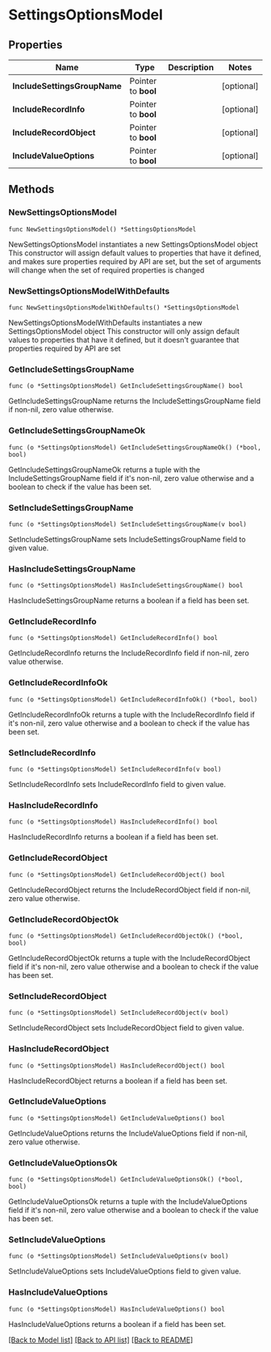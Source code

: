 # SettingsOptionsModel

## Properties

Name | Type | Description | Notes
------------ | ------------- | ------------- | -------------
**IncludeSettingsGroupName** | Pointer to **bool** |  | [optional] 
**IncludeRecordInfo** | Pointer to **bool** |  | [optional] 
**IncludeRecordObject** | Pointer to **bool** |  | [optional] 
**IncludeValueOptions** | Pointer to **bool** |  | [optional] 

## Methods

### NewSettingsOptionsModel

`func NewSettingsOptionsModel() *SettingsOptionsModel`

NewSettingsOptionsModel instantiates a new SettingsOptionsModel object
This constructor will assign default values to properties that have it defined,
and makes sure properties required by API are set, but the set of arguments
will change when the set of required properties is changed

### NewSettingsOptionsModelWithDefaults

`func NewSettingsOptionsModelWithDefaults() *SettingsOptionsModel`

NewSettingsOptionsModelWithDefaults instantiates a new SettingsOptionsModel object
This constructor will only assign default values to properties that have it defined,
but it doesn't guarantee that properties required by API are set

### GetIncludeSettingsGroupName

`func (o *SettingsOptionsModel) GetIncludeSettingsGroupName() bool`

GetIncludeSettingsGroupName returns the IncludeSettingsGroupName field if non-nil, zero value otherwise.

### GetIncludeSettingsGroupNameOk

`func (o *SettingsOptionsModel) GetIncludeSettingsGroupNameOk() (*bool, bool)`

GetIncludeSettingsGroupNameOk returns a tuple with the IncludeSettingsGroupName field if it's non-nil, zero value otherwise
and a boolean to check if the value has been set.

### SetIncludeSettingsGroupName

`func (o *SettingsOptionsModel) SetIncludeSettingsGroupName(v bool)`

SetIncludeSettingsGroupName sets IncludeSettingsGroupName field to given value.

### HasIncludeSettingsGroupName

`func (o *SettingsOptionsModel) HasIncludeSettingsGroupName() bool`

HasIncludeSettingsGroupName returns a boolean if a field has been set.

### GetIncludeRecordInfo

`func (o *SettingsOptionsModel) GetIncludeRecordInfo() bool`

GetIncludeRecordInfo returns the IncludeRecordInfo field if non-nil, zero value otherwise.

### GetIncludeRecordInfoOk

`func (o *SettingsOptionsModel) GetIncludeRecordInfoOk() (*bool, bool)`

GetIncludeRecordInfoOk returns a tuple with the IncludeRecordInfo field if it's non-nil, zero value otherwise
and a boolean to check if the value has been set.

### SetIncludeRecordInfo

`func (o *SettingsOptionsModel) SetIncludeRecordInfo(v bool)`

SetIncludeRecordInfo sets IncludeRecordInfo field to given value.

### HasIncludeRecordInfo

`func (o *SettingsOptionsModel) HasIncludeRecordInfo() bool`

HasIncludeRecordInfo returns a boolean if a field has been set.

### GetIncludeRecordObject

`func (o *SettingsOptionsModel) GetIncludeRecordObject() bool`

GetIncludeRecordObject returns the IncludeRecordObject field if non-nil, zero value otherwise.

### GetIncludeRecordObjectOk

`func (o *SettingsOptionsModel) GetIncludeRecordObjectOk() (*bool, bool)`

GetIncludeRecordObjectOk returns a tuple with the IncludeRecordObject field if it's non-nil, zero value otherwise
and a boolean to check if the value has been set.

### SetIncludeRecordObject

`func (o *SettingsOptionsModel) SetIncludeRecordObject(v bool)`

SetIncludeRecordObject sets IncludeRecordObject field to given value.

### HasIncludeRecordObject

`func (o *SettingsOptionsModel) HasIncludeRecordObject() bool`

HasIncludeRecordObject returns a boolean if a field has been set.

### GetIncludeValueOptions

`func (o *SettingsOptionsModel) GetIncludeValueOptions() bool`

GetIncludeValueOptions returns the IncludeValueOptions field if non-nil, zero value otherwise.

### GetIncludeValueOptionsOk

`func (o *SettingsOptionsModel) GetIncludeValueOptionsOk() (*bool, bool)`

GetIncludeValueOptionsOk returns a tuple with the IncludeValueOptions field if it's non-nil, zero value otherwise
and a boolean to check if the value has been set.

### SetIncludeValueOptions

`func (o *SettingsOptionsModel) SetIncludeValueOptions(v bool)`

SetIncludeValueOptions sets IncludeValueOptions field to given value.

### HasIncludeValueOptions

`func (o *SettingsOptionsModel) HasIncludeValueOptions() bool`

HasIncludeValueOptions returns a boolean if a field has been set.


[[Back to Model list]](../README.md#documentation-for-models) [[Back to API list]](../README.md#documentation-for-api-endpoints) [[Back to README]](../README.md)


